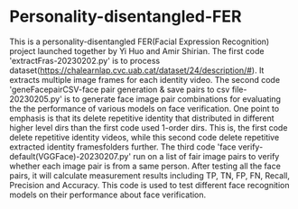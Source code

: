# Personality-disentangled-FER
This is a personality-disentangled FER(Facial Expression Recognition) project launched together by Yi Huo and Amir Shirian.
The first code 'extractFras-20230202.py' is to process dataset(https://chalearnlap.cvc.uab.cat/dataset/24/description/#). It extracts multiple image frames for each identity video.
The second code 'geneFacepairCSV-face pair generation & save pairs to csv file-20230205.py' is to generate face image pair combinations for evaluating the the performance of various models on face verification. One point to emphasis is that its delete repetitive identity that distributed in different higher level dirs than the first code used 1-order dirs. This is, the first code delete repetitive identity videos, while this second code delete repetitive  extracted identity framesfolders further.
The third code 'face verify-default(VGGFace)-20230207.py' run on a list of fair image pairs to verify whether each image pair is from a same person. After testing all the face pairs, it will calculate measurement results including TP, TN, FP, FN, Recall, Precision and Accuracy. This code is used to test different face recognition models on their performance about face verification. 
